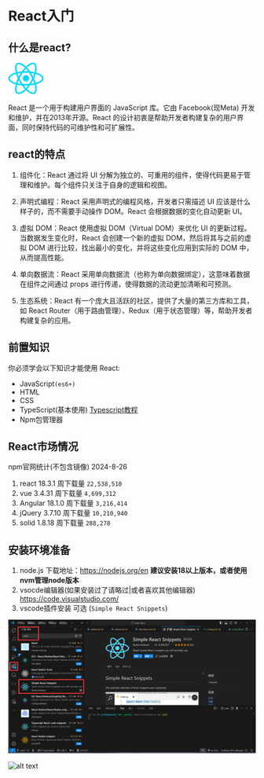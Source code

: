 

# React入门

## 什么是react? 

![plugin](./source/react.svg)

React 是一个用于构建用户界面的 JavaScript 库。它由 Facebook(现Meta) 开发和维护，并在2013年开源。React 的设计初衷是帮助开发者构建复杂的用户界面，同时保持代码的可维护性和可扩展性。

## react的特点

1. 组件化：React 通过将 UI 分解为独立的、可重用的组件，使得代码更易于管理和维护。每个组件只关注于自身的逻辑和视图。

2. 声明式编程：React 采用声明式的编程风格，开发者只需描述 UI 应该是什么样子的，而不需要手动操作 DOM。React 会根据数据的变化自动更新 UI。

3. 虚拟 DOM：React 使用虚拟 DOM（Virtual DOM）来优化 UI 的更新过程。当数据发生变化时，React 会创建一个新的虚拟 DOM，然后将其与之前的虚拟 DOM 进行比较，找出最小的变化，并将这些变化应用到实际的 DOM 中，从而提高性能。

4. 单向数据流：React 采用单向数据流（也称为单向数据绑定），这意味着数据在组件之间通过 props 进行传递，使得数据的流动更加清晰和可预测。

5. 生态系统：React 有一个庞大且活跃的社区，提供了大量的第三方库和工具，如 React Router（用于路由管理）、Redux（用于状态管理）等，帮助开发者构建复杂的应用。

## 前置知识

你必须学会以下知识才能使用 React:

- JavaScript`(es6+)`
- HTML
- CSS
- TypeScript(基本使用) [Typescript教程](https://www.bilibili.com/video/BV1wR4y1377K/?spm_id_from=333.999.0.0)
- Npm包管理器

## React市场情况
npm官网统计(不包含镜像) 2024-8-26

1. react   18.3.1 周下载量 `22,538,510`
2. vue     3.4.31 周下载量 `4,699,312`
3. Angular 18.1.0 周下载量 `3,216,414`
4. jQuery  3.7.10 周下载量 `10,210,940`
5. solid   1.8.18 周下载量 `288,278`

## 安装环境准备

1. node.js
下载地址：https://nodejs.org/en **建议安装18以上版本，或者使用nvm管理node版本**
2. vsocde编辑器(如果安装过了请略过|或者喜欢其他编辑器) https://code.visualstudio.com/
3. vscode插件安装 可选 (`Simple React Snippets`)

![plugin](./source/vscode.png)

![alt text](https://github.com/burkeholland/simple-react-snippets/raw/HEAD/images/snippets-in-action.gif)
